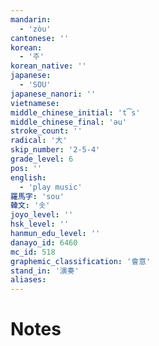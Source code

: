 ```yaml
---
mandarin:
  - 'zòu'
cantonese: ''
korean:
  - '주'
korean_native: ''
japanese:
  - 'SOU'
japanese_nanori: ''
vietnamese:
middle_chinese_initial: 't͡s'
middle_chinese_final: 'əu'
stroke_count: ''
radical: '大'
skip_number: '2-5-4'
grade_level: 6
pos: ''
english:
  - 'play music'
羅馬字: 'sou'
韓文: '솟'
joyo_level: ''
hsk_level: ''
hanmun_edu_level: ''
danayo_id: 6460
mc_id: 518
graphemic_classification: '會意'
stand_in: '演奏'
aliases:
---
```


# Notes
